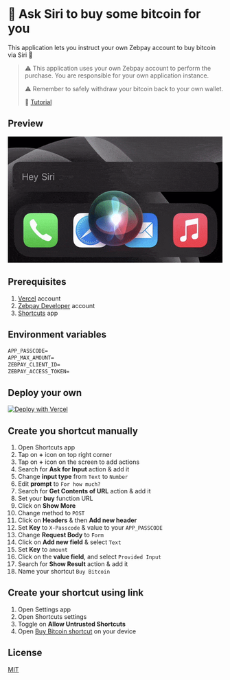 # 🌟 Ask Siri to buy some bitcoin for you

This application lets you instruct your own Zebpay account to buy bitcoin via Siri 🐉

> :warning: This application uses your own Zebpay account to perform the purchase. You are responsible for your own application instance.
>
> :warning: Remember to safely withdraw your bitcoin back to your own wallet.
>
> :pencil: [Tutorial](https://harshjv.com/blog/ask-siri-to-buy-some-bitcoin-for-you/)



## Preview

[![Hey siri, buy some bitcoin for me](./preview.gif)](https://twitter.com/harshjv/status/1320007969459691521)


## Prerequisites

1. [Vercel](https://vercel.com) account
2. [Zebpay Developer](https://build.zebpay.com/) account
3. [Shortcuts](https://apps.apple.com/us/app/shortcuts/id915249334) app


## Environment variables

```
APP_PASSCODE=
APP_MAX_AMOUNT=
ZEBPAY_CLIENT_ID=
ZEBPAY_ACCESS_TOKEN=
```


## Deploy your own

[![Deploy with Vercel](https://vercel.com/button)](https://vercel.com/new/git/external?repository-url=https%3A%2F%2Fgithub.com%2Fharshjv%2Fsiri-buy-bitcoin&env=APP_PASSCODE,APP_MAX_AMOUNT,ZEBPAY_CLIENT_ID,ZEBPAY_ACCESS_TOKEN)


## Create you shortcut manually

1. Open Shortcuts app
2. Tap on **+** icon on top right corner
3. Tap on **+** icon on the screen to add actions
4. Search for **Ask for Input** action & add it
  1. Change **input type** from `Text` to `Number`
  2. Edit **prompt** to `For how much?`
5. Search for **Get Contents of URL** action & add it
  1. Set your **buy** function URL
  2. Click on **Show More**
  3. Change method to `POST`
  4. Click on **Headers** & then **Add new header**
  5. Set **Key** to `X-Passcode` & value to your `APP_PASSCODE`
6. Change **Request Body** to `Form`
7. Click on **Add new field** & select `Text`
7. Set **Key** to `amount`
8. Click on the **value field**, and select `Provided Input`
9. Search for **Show Result** action & add it
10. Name your shortcut `Buy Bitcoin`


## Create your shortcut using link

1. Open Settings app
2. Open Shortcuts settings
3. Toggle on **Allow Untrusted Shortcuts**
4. Open [Buy Bitcoin shortcut](https://www.icloud.com/shortcuts/b24637d352614badafbf272416ec5818) on your device


## License

[MIT](./LICENSE.md)
